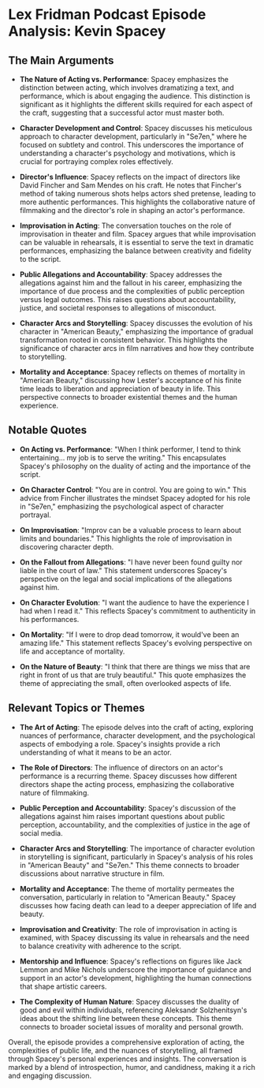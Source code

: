 # Lex Fridman Podcast Episode Analysis: Kevin Spacey

## The Main Arguments

- **The Nature of Acting vs. Performance**: Spacey emphasizes the distinction between acting, which involves dramatizing a text, and performance, which is about engaging the audience. This distinction is significant as it highlights the different skills required for each aspect of the craft, suggesting that a successful actor must master both.

- **Character Development and Control**: Spacey discusses his meticulous approach to character development, particularly in "Se7en," where he focused on subtlety and control. This underscores the importance of understanding a character's psychology and motivations, which is crucial for portraying complex roles effectively.

- **Director's Influence**: Spacey reflects on the impact of directors like David Fincher and Sam Mendes on his craft. He notes that Fincher's method of taking numerous shots helps actors shed pretense, leading to more authentic performances. This highlights the collaborative nature of filmmaking and the director's role in shaping an actor's performance.

- **Improvisation in Acting**: The conversation touches on the role of improvisation in theater and film. Spacey argues that while improvisation can be valuable in rehearsals, it is essential to serve the text in dramatic performances, emphasizing the balance between creativity and fidelity to the script.

- **Public Allegations and Accountability**: Spacey addresses the allegations against him and the fallout in his career, emphasizing the importance of due process and the complexities of public perception versus legal outcomes. This raises questions about accountability, justice, and societal responses to allegations of misconduct.

- **Character Arcs and Storytelling**: Spacey discusses the evolution of his character in "American Beauty," emphasizing the importance of gradual transformation rooted in consistent behavior. This highlights the significance of character arcs in film narratives and how they contribute to storytelling.

- **Mortality and Acceptance**: Spacey reflects on themes of mortality in "American Beauty," discussing how Lester's acceptance of his finite time leads to liberation and appreciation of beauty in life. This perspective connects to broader existential themes and the human experience.

## Notable Quotes

- **On Acting vs. Performance**: "When I think performer, I tend to think entertaining... my job is to serve the writing." This encapsulates Spacey's philosophy on the duality of acting and the importance of the script.

- **On Character Control**: "You are in control. You are going to win." This advice from Fincher illustrates the mindset Spacey adopted for his role in "Se7en," emphasizing the psychological aspect of character portrayal.

- **On Improvisation**: "Improv can be a valuable process to learn about limits and boundaries." This highlights the role of improvisation in discovering character depth.

- **On the Fallout from Allegations**: "I have never been found guilty nor liable in the court of law." This statement underscores Spacey's perspective on the legal and social implications of the allegations against him.

- **On Character Evolution**: "I want the audience to have the experience I had when I read it." This reflects Spacey's commitment to authenticity in his performances.

- **On Mortality**: "If I were to drop dead tomorrow, it would've been an amazing life." This statement reflects Spacey's evolving perspective on life and acceptance of mortality.

- **On the Nature of Beauty**: "I think that there are things we miss that are right in front of us that are truly beautiful." This quote emphasizes the theme of appreciating the small, often overlooked aspects of life.

## Relevant Topics or Themes

- **The Art of Acting**: The episode delves into the craft of acting, exploring nuances of performance, character development, and the psychological aspects of embodying a role. Spacey's insights provide a rich understanding of what it means to be an actor.

- **The Role of Directors**: The influence of directors on an actor's performance is a recurring theme. Spacey discusses how different directors shape the acting process, emphasizing the collaborative nature of filmmaking.

- **Public Perception and Accountability**: Spacey's discussion of the allegations against him raises important questions about public perception, accountability, and the complexities of justice in the age of social media.

- **Character Arcs and Storytelling**: The importance of character evolution in storytelling is significant, particularly in Spacey's analysis of his roles in "American Beauty" and "Se7en." This theme connects to broader discussions about narrative structure in film.

- **Mortality and Acceptance**: The theme of mortality permeates the conversation, particularly in relation to "American Beauty." Spacey discusses how facing death can lead to a deeper appreciation of life and beauty.

- **Improvisation and Creativity**: The role of improvisation in acting is examined, with Spacey discussing its value in rehearsals and the need to balance creativity with adherence to the script.

- **Mentorship and Influence**: Spacey's reflections on figures like Jack Lemmon and Mike Nichols underscore the importance of guidance and support in an actor's development, highlighting the human connections that shape artistic careers.

- **The Complexity of Human Nature**: Spacey discusses the duality of good and evil within individuals, referencing Aleksandr Solzhenitsyn's ideas about the shifting line between these concepts. This theme connects to broader societal issues of morality and personal growth.

Overall, the episode provides a comprehensive exploration of acting, the complexities of public life, and the nuances of storytelling, all framed through Spacey's personal experiences and insights. The conversation is marked by a blend of introspection, humor, and candidness, making it a rich and engaging discussion.